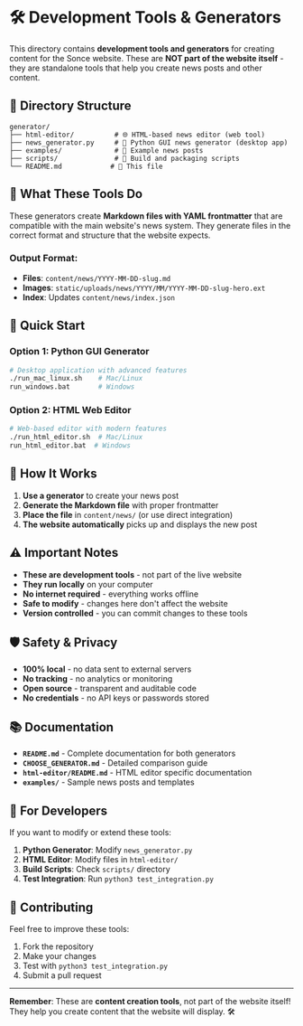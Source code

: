 # 🛠️ Development Tools & Generators

This directory contains **development tools and generators** for creating content for the Sonce website. These are **NOT part of the website itself** - they are standalone tools that help you create news posts and other content.

## 📁 Directory Structure

```
generator/
├── html-editor/          # 🌐 HTML-based news editor (web tool)
├── news_generator.py     # 🐍 Python GUI news generator (desktop app)
├── examples/             # 📝 Example news posts
├── scripts/              # 🔧 Build and packaging scripts
└── README.md            # 📖 This file
```

## 🎯 What These Tools Do

These generators create **Markdown files with YAML frontmatter** that are compatible with the main website's news system. They generate files in the correct format and structure that the website expects.

### Output Format:
- **Files**: `content/news/YYYY-MM-DD-slug.md`
- **Images**: `static/uploads/news/YYYY/MM/YYYY-MM-DD-slug-hero.ext`
- **Index**: Updates `content/news/index.json`

## 🚀 Quick Start

### Option 1: Python GUI Generator
```bash
# Desktop application with advanced features
./run_mac_linux.sh    # Mac/Linux
run_windows.bat       # Windows
```

### Option 2: HTML Web Editor
```bash
# Web-based editor with modern features
./run_html_editor.sh  # Mac/Linux
run_html_editor.bat  # Windows
```

## 🔗 How It Works

1. **Use a generator** to create your news post
2. **Generate the Markdown file** with proper frontmatter
3. **Place the file** in `content/news/` (or use direct integration)
4. **The website automatically** picks up and displays the new post

## ⚠️ Important Notes

- **These are development tools** - not part of the live website
- **They run locally** on your computer
- **No internet required** - everything works offline
- **Safe to modify** - changes here don't affect the website
- **Version controlled** - you can commit changes to these tools

## 🛡️ Safety & Privacy

- **100% local** - no data sent to external servers
- **No tracking** - no analytics or monitoring
- **Open source** - transparent and auditable code
- **No credentials** - no API keys or passwords stored

## 📚 Documentation

- **`README.md`** - Complete documentation for both generators
- **`CHOOSE_GENERATOR.md`** - Detailed comparison guide
- **`html-editor/README.md`** - HTML editor specific documentation
- **`examples/`** - Sample news posts and templates

## 🔧 For Developers

If you want to modify or extend these tools:

1. **Python Generator**: Modify `news_generator.py`
2. **HTML Editor**: Modify files in `html-editor/`
3. **Build Scripts**: Check `scripts/` directory
4. **Test Integration**: Run `python3 test_integration.py`

## 🤝 Contributing

Feel free to improve these tools:

1. Fork the repository
2. Make your changes
3. Test with `python3 test_integration.py`
4. Submit a pull request

---

**Remember**: These are **content creation tools**, not part of the website itself! They help you create content that the website will display. 🛠️